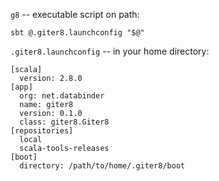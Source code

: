 `g8` -- executable script on path:

    sbt @.giter8.launchconfig "$@"

`.giter8.launchconfig` -- in your home directory:

    [scala]
      version: 2.8.0
    [app]
      org: net.databinder
      name: giter8
      version: 0.1.0
      class: giter8.Giter8
    [repositories]
      local
      scala-tools-releases
    [boot]
      directory: /path/to/home/.giter8/boot